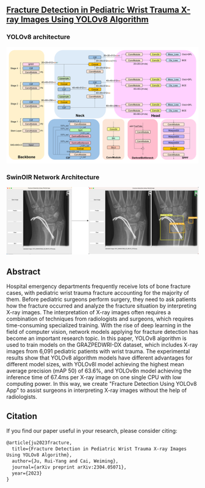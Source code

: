 ## [Fracture Detection in Pediatric Wrist Trauma X-ray Images Using YOLOv8 Algorithm](https://arxiv.org/abs/2304.05071)
### YOLOv8 architecture
<p align="center">
  <img src="img/figure_details.jpg" width="640" title="Stage-1">
</p>

### SwinOIR Network Architecture
<p align="center">
  <img src="img/figure_application.jpg" width="640" title="Stage-2">
</p>

## Abstract
Hospital emergency departments frequently receive lots of bone fracture cases, with pediatric wrist trauma fracture accounting for the majority of them. Before pediatric surgeons perform surgery, they need to ask patients how the fracture occurred and analyze the fracture situation by interpreting X-ray images. The interpretation of X-ray images often requires a combination of techniques from radiologists and surgeons, which requires time-consuming specialized training. With the rise of deep learning in the field of computer vision, network models applying for fracture detection has become an important research topic. In this paper, YOLOv8 algorithm is used to train models on the GRAZPEDWRI-DX dataset, which includes X-ray images from 6,091 pediatric patients with wrist trauma. The experimental results show that YOLOv8 algorithm models have different advantages for different model sizes, with YOLOv8l model achieving the highest mean average precision (mAP 50) of 63.6%, and YOLOv8n model achieving the inference time of 67.4ms per X-ray image on one single CPU with low computing power. In this way, we create "Fracture Detection Using YOLOv8 App" to assist surgeons in interpreting X-ray images without the help of radiologists.

## Citation
If you find our paper useful in your research, please consider citing:

    @article{ju2023fracture,
      title={Fracture Detection in Pediatric Wrist Trauma X-ray Images Using YOLOv8 Algorithm},
      author={Ju, Rui-Yang and Cai, Weiming},
      journal={arXiv preprint arXiv:2304.05071},
      year={2023}
    }
